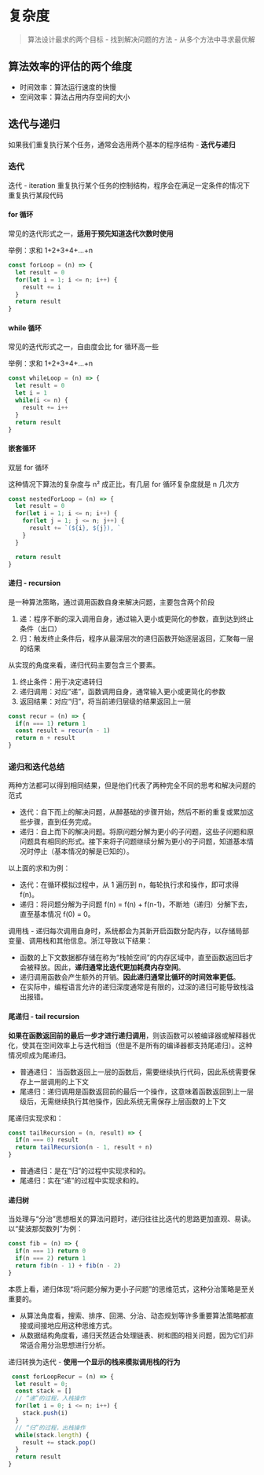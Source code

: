 # 复杂度

> 算法设计最求的两个目标 - 找到解决问题的方法 - 从多个方法中寻求最优解

## 算法效率的评估的两个维度

- 时间效率：算法运行速度的快慢
- 空间效率：算法占用内存空间的大小

## 迭代与递归

如果我们重复执行某个任务，通常会选用两个基本的程序结构 - **迭代与递归**

### 迭代

迭代 - iteration 重复执行某个任务的控制结构，程序会在满足一定条件的情况下重复执行某段代码

#### for 循环

常见的迭代形式之一，**适用于预先知道迭代次数时使用**

举例：求和 1+2+3+4+...+n

```javaScript
const forLoop = (n) => {
  let result = 0
  for(let i = 1; i <= n; i++) {
    result += i
  }
  return result
}

```

#### while 循环

常见的迭代形式之一，自由度会比 for 循环高一些

举例：求和 1+2+3+4+...+n

```javaScript
const whileLoop = (n) => {
  let result = 0
  let i = 1
  while(i <= n) {
    result += i++
  }
  return result
}

```

#### 嵌套循环

双层 for 循环

这种情况下算法的复杂度与 n² 成正比，有几层 for 循环复杂度就是 n 几次方

```javaScript
const nestedForLoop = (n) => {
  let result = 0
  for(let i = 1; i <= n; i++) {
    for(let j = 1; j <= n; j++) {
      result += `(${i}, ${j}), `
    }
  }

  return result
}
```

#### 递归 - recursion

是一种算法策略，通过调用函数自身来解决问题，主要包含两个阶段

1. 递：程序不断的深入调用自身，通过输入更小或更简化的参数，直到达到终止条件（出口）
2. 归：触发终止条件后，程序从最深层次的递归函数开始逐层返回，汇聚每一层的结果

从实现的角度来看，递归代码主要包含三个要素。

1. 终止条件：用于决定递转归
2. 递归调用：对应“递”，函数调用自身，通常输入更小或更简化的参数
3. 返回结果：对应“归”，将当前递归层级的结果返回上一层

```javaScript
const recur = (n) => {
  if(n === 1) return 1
  const result = recur(n - 1)
  return n + result
}
```

### 递归和迭代总结

两种方法都可以得到相同结果，但是他们代表了两种完全不同的思考和解决问题的范式

- 迭代：自下而上的解决问题，从醉基础的步骤开始，然后不断的重复或累加这些步骤，直到任务完成。
- 递归：自上而下的解决问题。将原问题分解为更小的子问题，这些子问题和原问题具有相同的形式。接下来将子问题继续分解为更小的子问题，知道基本情况时停止（基本情况的解是已知的）。

以上面的求和为例：

- 迭代：在循环模拟过程中，从 1 遍历到 n，每轮执行求和操作，即可求得 f(n)。
- 递归：将问题分解为子问题 f(n) = f(n) + f(n-1)，不断地（递归）分解下去，直至基本情况 f(0) = 0。

调用栈 - 递归每次调用自身时，系统都会为其新开启函数分配内存，以存储局部变量、调用栈和其他信息。浙江导致以下结果：

- 函数的上下文数据都存储在称为“栈帧空间”的内存区域中，直至函数返回后才会被释放。因此，**递归通常比迭代更加耗费内存空间**。
- 递归调用函数会产生额外的开销。**因此递归通常比循环的时间效率更低**。
- 在实际中，编程语言允许的递归深度通常是有限的，过深的递归可能导致栈溢出报错。

#### 尾递归 - tail recursion

**如果在函数返回前的最后一步才进行递归调用**，则该函数可以被编译器或解释器优化，使其在空间效率上与迭代相当（但是不是所有的编译器都支持尾递归）。这种情况呗成为尾递归。

- 普通递归： 当函数返回上一层的函数后，需要继续执行代码，因此系统需要保存上一层调用的上下文
- 尾递归：递归调用是函数返回前的最后一个操作，这意味着函数返回到上一层级后，无需继续执行其他操作，因此系统无需保存上层函数的上下文

尾递归实现求和：

```javaScript
const tailRecursion = (n, result) => {
  if(n === 0) result
  return tailRecursion(n - 1, result + n)
}
```

- 普通递归：是在“归”的过程中实现求和的。
- 尾递归：实在“递”的过程中实现求和的。

#### 递归树

当处理与“分治”思想相关的算法问题时，递归往往比迭代的思路更加直观、易读。以“斐波那契数列”为例：

```javaScript
const fib = (n) => {
  if(n === 1) return 0
  if(n === 2) return 1
  return fib(n - 1) + fib(n - 2)
}
```

本质上看，递归体现“将问题分解为更小子问题”的思维范式，这种分治策略是至关重要的。

- 从算法角度看，搜索、排序、回溯、分治、动态规划等许多重要算法策略都直接或间接地应用这种思维方式。
- 从数据结构角度看，递归天然适合处理链表、树和图的相关问题，因为它们非常适合用分治思想进行分析。

递归转换为迭代 - **使用一个显示的栈来模拟调用栈的行为**

```javaScript
 const forLoopRecur = (n) => {
  let result = 0;
  const stack = []
  // “递”的过程，入栈操作
  for(let i = 0; i <= n; i++) {
    stack.push(i)
  }
  // “归”的过程，出栈操作
  while(stack.length) {
    result += stack.pop()
  }
  return result
}
```
